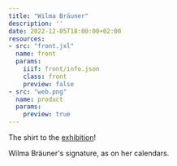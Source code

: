 ```yaml
---
title: "Wilma Bräuner"
description: ''
date: 2022-12-05T18:00:00+02:00
resources:
- src: "front.jxl"
  name: front
  params:
    iiif: front/info.json
    class: front
    preview: false
- src: "web.png"
  name: product
  params:
    preview: true
---
```

The shirt to the [exhibition](https://xn--wilmabruner-r8a.de/)!

Wilma Bräuner's signature, as on her calendars.
